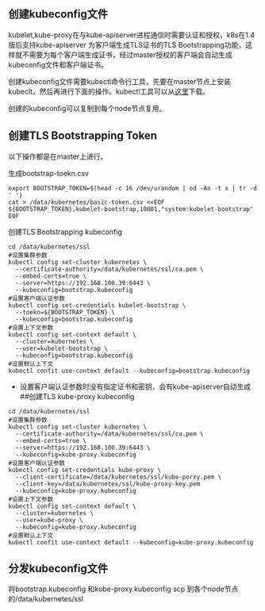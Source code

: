 ## 创建kubeconfig文件

kubelet,kube-proxy在与kube-apiserver进程通信时需要认证和授权，k8s在1.4版后支持kube-apiserver 为客户端生成TLS证书的TLS Bootstrapping功能，这样就不需要为每个客户端生成证书，经过master授权的客户端会自动生成kubeconfig文件和客户端证书。

创建kubeconfig文件需要kubectl命令行工具，先要在master节点上安装kubeclt，然后再进行下面的操作。kubectl工具可以从[这里](https://pan.baidu.com/s/1FEDIPiP-tGBEXNUnepIykA)下载。

创建的kubeconfig可以复制到每个node节点复用。

## 创建TLS Bootstrapping Token

以下操作都是在master上进行。

生成bootstrap-toekn.csv
```
export BOOTSTRAP_TOKEN=$(head -c 16 /dev/urandom | od -An -t x | tr -d ' ')
cat > /data/kubernetes/basic-token.csv <<EOF
${BOOTSTRAP_TOKEN},kubelet-bootstrap,10001,"system:kubelet-bootstrap"
EOF
```
创建TLS Bootstrapping kubeconfig
```
cd /data/kubernetes/ssl
#设置集群参数
kubectl config set-cluster kubernetes \
  --certificate-authority=/data/kubernetes/ssl/ca.pem \
  --embed-certs=true \
  --server=https://192.168.100.39:6443 \
  --kubeconfig=bootstrap.kubeconfig
#设置客户端认证参数
kubectl config set-credentials kubelet-bootstrap \
  --toekn=${BOOTSTRAP_TOKEN} \
  --kubeconfig=bootstrap.kubeconfig
#设置上下文参数
kubectl config set-context default \
  --cluster=kubernetes \
  --user=kubelet-bootstrap \
  --kubeconfig=bootstrap.kubeconfig
#设置默认上下文
kubectl confit use-context default --kubeconfig=bootstrap.kubeconfig
```
- 设置客户端认证参数时没有指定证书和密钥，会有kube-apiserver自动生成
##创建TLS kube-proxy kubeconfig

```
cd /data/kubernetes/ssl
#设置集群参数
kubectl config set-cluster kubernetes \
  --certificate-authority=/data/kubernetes/ssl/ca.pem \
  --embed-certs=true \
  --server=https://192.168.100.39:6443 \
  --kubeconfig=kube-proxy.kubeconfig
#设置客户端认证参数
kubectl config set-credentials kube-proxy \
  --client-certificate=/data/kubernetes/ssl/kube-porxy.pem \
  --client-key=/data/kubernetes/ssl/kube-proxy-key.pem
  --kubeconfig=kube-proxy.kubeconfig
#设置上下文参数
kubectl config set-context default \
  --cluster=kubernetes \
  --user=kube-proxy \
  --kubeconfig=kube-proxy.kubeconfig
#设置默认上下文
kubectl confit use-context default --kubeconfig=kube-proxy.kubeconfig
```

## 分发kubeconfig文件

将bootstrap.kubeconfig 和kube-proxy.kubeconfig scp 到各个node节点的/data/kubernetes/ssl
